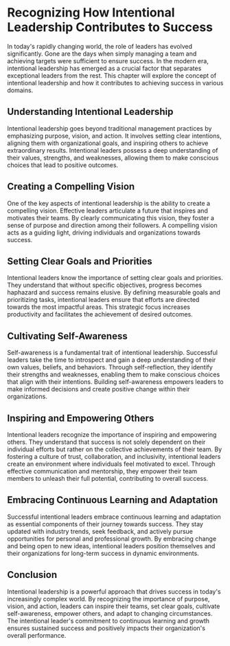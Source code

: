 Recognizing How Intentional Leadership Contributes to Success
========================================================================

In today's rapidly changing world, the role of leaders has evolved significantly. Gone are the days when simply managing a team and achieving targets were sufficient to ensure success. In the modern era, intentional leadership has emerged as a crucial factor that separates exceptional leaders from the rest. This chapter will explore the concept of intentional leadership and how it contributes to achieving success in various domains.

Understanding Intentional Leadership
------------------------------------

Intentional leadership goes beyond traditional management practices by emphasizing purpose, vision, and action. It involves setting clear intentions, aligning them with organizational goals, and inspiring others to achieve extraordinary results. Intentional leaders possess a deep understanding of their values, strengths, and weaknesses, allowing them to make conscious choices that lead to positive outcomes.

Creating a Compelling Vision
----------------------------

One of the key aspects of intentional leadership is the ability to create a compelling vision. Effective leaders articulate a future that inspires and motivates their teams. By clearly communicating this vision, they foster a sense of purpose and direction among their followers. A compelling vision acts as a guiding light, driving individuals and organizations towards success.

Setting Clear Goals and Priorities
----------------------------------

Intentional leaders know the importance of setting clear goals and priorities. They understand that without specific objectives, progress becomes haphazard and success remains elusive. By defining measurable goals and prioritizing tasks, intentional leaders ensure that efforts are directed towards the most impactful areas. This strategic focus increases productivity and facilitates the achievement of desired outcomes.

Cultivating Self-Awareness
--------------------------

Self-awareness is a fundamental trait of intentional leadership. Successful leaders take the time to introspect and gain a deep understanding of their own values, beliefs, and behaviors. Through self-reflection, they identify their strengths and weaknesses, enabling them to make conscious choices that align with their intentions. Building self-awareness empowers leaders to make informed decisions and create positive change within their organizations.

Inspiring and Empowering Others
-------------------------------

Intentional leaders recognize the importance of inspiring and empowering others. They understand that success is not solely dependent on their individual efforts but rather on the collective achievements of their team. By fostering a culture of trust, collaboration, and inclusivity, intentional leaders create an environment where individuals feel motivated to excel. Through effective communication and mentorship, they empower their team members to unleash their full potential, contributing to overall success.

Embracing Continuous Learning and Adaptation
--------------------------------------------

Successful intentional leaders embrace continuous learning and adaptation as essential components of their journey towards success. They stay updated with industry trends, seek feedback, and actively pursue opportunities for personal and professional growth. By embracing change and being open to new ideas, intentional leaders position themselves and their organizations for long-term success in dynamic environments.

Conclusion
----------

Intentional leadership is a powerful approach that drives success in today's increasingly complex world. By recognizing the importance of purpose, vision, and action, leaders can inspire their teams, set clear goals, cultivate self-awareness, empower others, and adapt to changing circumstances. The intentional leader's commitment to continuous learning and growth ensures sustained success and positively impacts their organization's overall performance.

